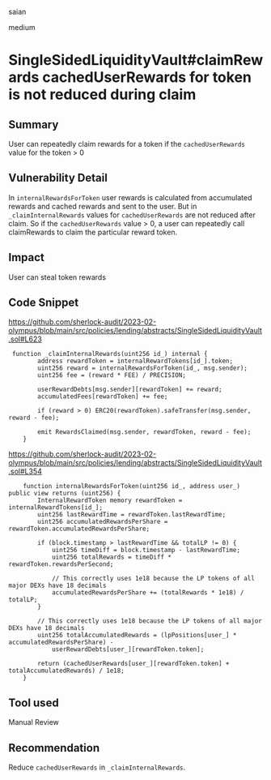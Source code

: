 saian

medium

# SingleSidedLiquidityVault#claimRewards cachedUserRewards for token is not reduced during claim

## Summary

User can repeatedly claim rewards for a token if the `cachedUserRewards` value for the token > 0

## Vulnerability Detail

In `internalRewardsForToken` user rewards is calculated from accumulated rewards and cached rewards and sent to the user. But in `_claimInternalRewards` values for `cachedUserRewards` are not reduced after claim. So if the `cachedUserRewards` value > 0, a user can repeatedly call claimRewards to claim the particular reward token.

## Impact

User can steal token rewards 

## Code Snippet

https://github.com/sherlock-audit/2023-02-olympus/blob/main/src/policies/lending/abstracts/SingleSidedLiquidityVault.sol#L623

```solidity
 function _claimInternalRewards(uint256 id_) internal {
        address rewardToken = internalRewardTokens[id_].token;
        uint256 reward = internalRewardsForToken(id_, msg.sender);
        uint256 fee = (reward * FEE) / PRECISION;

        userRewardDebts[msg.sender][rewardToken] += reward; 
        accumulatedFees[rewardToken] += fee;

        if (reward > 0) ERC20(rewardToken).safeTransfer(msg.sender, reward - fee);

        emit RewardsClaimed(msg.sender, rewardToken, reward - fee);
    }

```
https://github.com/sherlock-audit/2023-02-olympus/blob/main/src/policies/lending/abstracts/SingleSidedLiquidityVault.sol#L354

```solidity
    function internalRewardsForToken(uint256 id_, address user_) public view returns (uint256) {
        InternalRewardToken memory rewardToken = internalRewardTokens[id_];
        uint256 lastRewardTime = rewardToken.lastRewardTime;
        uint256 accumulatedRewardsPerShare = rewardToken.accumulatedRewardsPerShare;

        if (block.timestamp > lastRewardTime && totalLP != 0) {
            uint256 timeDiff = block.timestamp - lastRewardTime;
            uint256 totalRewards = timeDiff * rewardToken.rewardsPerSecond;

            // This correctly uses 1e18 because the LP tokens of all major DEXs have 18 decimals
            accumulatedRewardsPerShare += (totalRewards * 1e18) / totalLP;
        }

        // This correctly uses 1e18 because the LP tokens of all major DEXs have 18 decimals
        uint256 totalAccumulatedRewards = (lpPositions[user_] * accumulatedRewardsPerShare) -
            userRewardDebts[user_][rewardToken.token];

        return (cachedUserRewards[user_][rewardToken.token] + totalAccumulatedRewards) / 1e18;  
    }

```
## Tool used

Manual Review

## Recommendation

Reduce `cachedUserRewards` in `_claimInternalRewards`.

